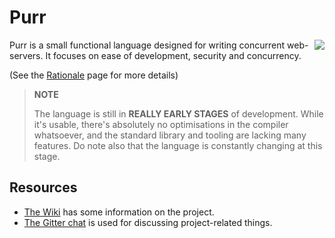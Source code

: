 Purr
====

<img
src="https://raw.githubusercontent.com/robotlolita/purr/master/purr-tan.png" align="right">

Purr is a small functional language designed for writing concurrent
web-servers. It focuses on ease of development, security and concurrency.

(See the [Rationale](https://github.com/robotlolita/purr/wiki/Rationale) page
for more details)

> **NOTE**
>
> The language is still in **REALLY EARLY STAGES** of development. While it's
> usable, there's absolutely no optimisations in the compiler whatsoever, and
> the standard library and tooling are lacking many features. Do note also that
> the language is constantly changing at this stage.


## Resources

  - [The Wiki](https://github.com/robotlolita/purr/wiki) has some information on the project.
  - [The Gitter chat](https://gitter.im/robotlolita/purr) is used for discussing project-related things.
